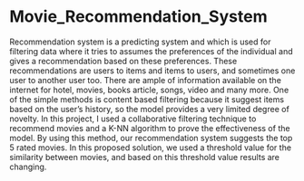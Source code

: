 # Movie_Recommendation_System

Recommendation system is a predicting system and which is used for filtering data where it tries to assumes the preferences of the individual and gives a recommendation based on these preferences. These recommendations are users to items and items to users, and sometimes one user to another user too. There are ample of information available on the internet for hotel, movies, books article, songs, video and many more. One of the simple methods is content based filtering because it suggest items based on the user’s history, so the model provides a very limited degree of novelty. In this project, I used a collaborative filtering technique to recommend movies and a K-NN algorithm to prove the effectiveness of the model. By using this method, our recommendation system suggests the top 5 rated movies. In this proposed solution, we used a threshold value for the similarity between movies, and based on this threshold value results are changing.

